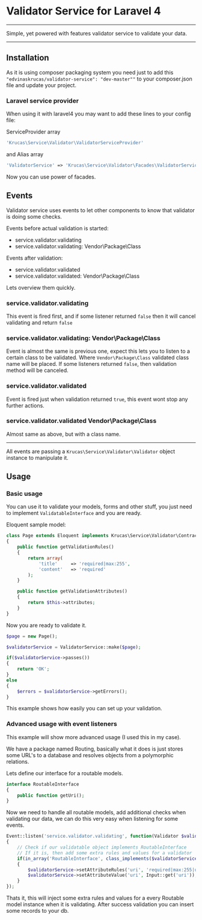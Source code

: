 # Validator Service for Laravel 4

---

Simple, yet powered with features validator service to validate your data.

---

## Installation

As it is using composer packaging system you need just to add this ```"edvinaskrucas/validator-service": "dev-master""``` to your composer.json file and update your project.

### Laravel service provider

When using it with laravel4 you may want to add these lines to your config file:

ServiceProvider array
```php
'Krucas\Service\Validator\ValidatorServiceProvider'
```

and Alias array
```php
'ValidatorService' => 'Krucas\Service\Validator\Facades\ValidatorService'
```

Now you can use power of facades.

## Events

Validator service uses events to let other components to know that validator is doing some checks.

Events before actual validation is started:
* service.validator.validating
* service.validator.validating: Vendor\Package\Class

Events after validation:
* service.validator.validated
* service.validator.validated: Vendor\Package\Class

Lets overview them quickly.

### service.validator.validating

This event is fired first, and if some listener returned ```false``` then it will cancel validating and return ```false```

### service.validator.validating: Vendor\Package\Class

Event is almost the same is previous one, expect this lets you to listen to a certain class to be validated.
Where ```Vendor\Package\Class``` validated class name will be placed.
If some listeners returned ```false```, then validation method will be canceled.

### service.validator.validated

Event is fired just when validation returned ```true```, this event wont stop any further actions.

### service.validator.validated Vendor\Package\Class

Almost same as above, but with a class name.

---

All events are passing a ```Krucas\Service\Validator\Validator``` object instance to manipulate it.

## Usage

### Basic usage

You can use it to validate your models, forms and other stuff, you just need to implement ```ValidatableInterface``` and you are ready.

Eloquent sample model:
```php
class Page extends Eloquent implements Krucas\Service\Validator\Contracts\ValidatableInterface
{
    public function getValidationRules()
    {
        return array(
            'title'     => 'required|max:255',
            'content'   => 'required'
        );
    }

    public function getValidationAttributes()
    {
        return $this->attributes;
    }
}
```

Now you are ready to validate it.
```php
$page = new Page();

$validatorService = ValidatorService::make($page);

if($validatorService->passes())
{
    return 'OK';
}
else
{
    $errors = $validatorService->getErrors();
}
```

This example shows how easily you can set up your validation.

### Advanced usage with event listeners

This example will show more advanced usage (I used this in my case).

We have a package named Routing, basically what it does is just stores some URL's to a database and resolves objects from a polymorphic relations.

Lets define our interface for a routable models.

```php
interface RoutableInterface
{
    public function getUri();
}
```

Now we need to handle all routable models, add additional checks when validating our data, we can do this very easy when listening for some events.
```php
Event::listen('service.validator.validating', function(Validator $validatorService)
{
    // Check if our validatable object implements RoutableInterface
    // If it is, then add some extra rules and values for a validator
    if(in_array('RoutableInterface', class_implements($validatorService->getValidatable())))
    {
        $validatorService->setAttributeRules('uri', 'required|max:255|unique:uri,uri');
        $validatorService->setAttributeValue('uri', Input::get('uri'));
    }
});
```

Thats it, this will inject some extra rules and values for a every Routable model instance when it is validating. After success validation you can insert some records to your db.
